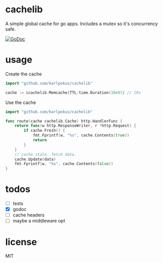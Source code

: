 # cachelib
A simple global cache for go apps. Includes a mutex so it's concurrency safe.

[![GoDoc](https://godoc.org/github.com/karlpokus/cachelib?status.svg)](https://godoc.org/github.com/karlpokus/cachelib)

# usage
Create the cache
```go
import "github.com/karlpokus/cachelib"

cache := &cachelib.Memcache{TTL:time.Duration(10e9)} // 10s
```
Use the cache
```go
import "github.com/karlpokus/cachelib"

func route(cache cachelib.Cache) http.HandlerFunc {
	return func(w http.ResponseWriter, r *http.Request) {
		if cache.Fresh() {
			fmt.Fprintf(w, "%s", cache.Contents(true))
			return
		}
	}
	// cache stale. fetch data.
	cache.Update(data)
	fmt.Fprintf(w, "%s", cache.Contents(false))
}
```

# todos
- [ ] tests
- [x] godoc
- [ ] cache headers
- [ ] maybe a middleware opt

# license
MIT
